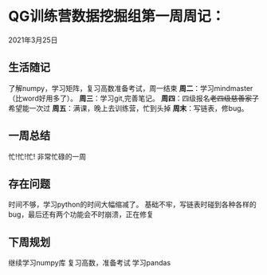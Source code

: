 # QG训练营数据挖掘组第一周周记：
2021年3月25日

## 生活随记
了解numpy，学习矩阵，复习高数准备考试，周一结束
**周二**：学习mindmaster（比word好用多了）。
**周三**：学习git,完善笔记。
**周四**：四级报名~~老四级慈善家了~~希望能一次过
**周五**：满课，晚上去训练营，忙到头掉
**周末**：写链表，修bug。



## 一周总结
忙!忙!忙! 非常忙碌的一周


## 存在问题
时间不够，学习python的时间大幅缩减了。
基础不牢，写链表时碰到各种各样的bug，最后还有两个功能会不时崩溃，正在修复



## 下周规划
继续学习numpy库
复习高数，准备考试
学习pandas

